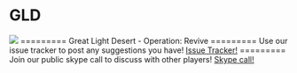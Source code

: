 # GLD
<img src="http://i.imgur.com/KKWdCLO.png">
=========
Great Light Desert - Operation: Revive
=========
Use our issue tracker to post any suggestions you have!
<a href="https://github.com/GLServers/GLD/issues">Issue Tracker!</a>
=========
Join our public skype call to discuss with other players!
<a href="skype:?chat&blob=9t4oHINBmnmEwZricxgij8FipXm1UDIcaybfRCz0XRNmFuUmOUOqHQoT9tdAXComO6fQMK_IVwMbDg">Skype call!</a>
